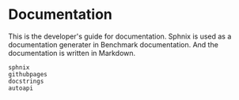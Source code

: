 # Documentation

This is the developer's guide for documentation. Sphnix is used as a documentation generater in Benchmark documentation. And the documentation is written in Markdown.

```{toctree}
sphnix
githubpages
docstrings
autoapi
```
